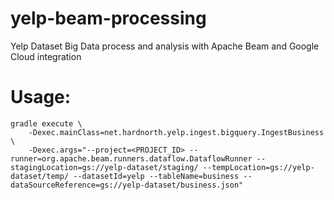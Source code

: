 # yelp-beam-processing
Yelp Dataset Big Data process and analysis with Apache Beam and Google Cloud integration

# Usage:
```
gradle execute \
    -Dexec.mainClass=net.hardnorth.yelp.ingest.bigquery.IngestBusiness \
    -Dexec.args="--project=<PROJECT_ID> --runner=org.apache.beam.runners.dataflow.DataflowRunner --stagingLocation=gs://yelp-dataset/staging/ --tempLocation=gs://yelp-dataset/temp/ --datasetId=yelp --tableName=business --dataSourceReference=gs://yelp-dataset/business.json"
```
